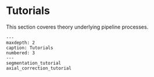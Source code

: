 # Tutorials

This section coveres theory underlying pipeline processes.

```{toctree}
---
maxdepth: 2
caption: Tutorials
numbered: 3
---
segmentation_tutorial
axial_correction_tutorial

```
